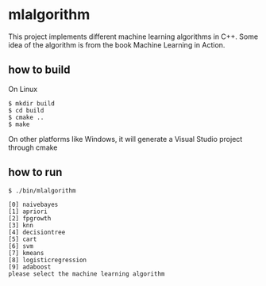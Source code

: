# mlalgorithm
This project implements different machine learning algorithms in C++.
Some idea of the algorithm is from the book Machine Learning in Action.

## how to build

On Linux
```
$ mkdir build
$ cd build
$ cmake ..
$ make
```
On other platforms like Windows, it will generate a Visual Studio project through cmake

## how to run

 ```
$ ./bin/mlalgorithm

[0] naivebayes
[1] apriori
[2] fpgrowth
[3] knn
[4] decisiontree
[5] cart
[6] svm
[7] kmeans
[8] logisticregression
[9] adaboost
please select the machine learning algorithm
 ```

